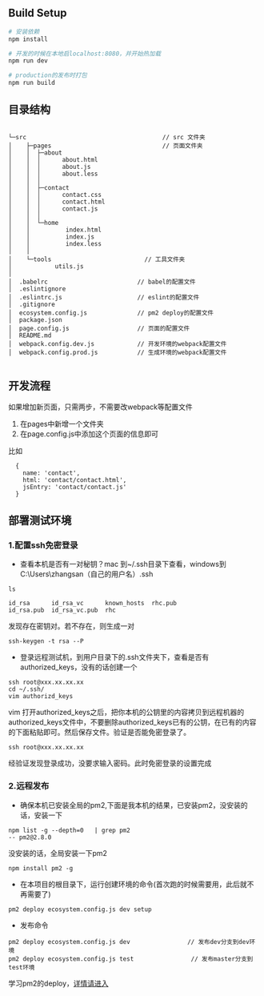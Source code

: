 

## Build Setup

``` bash
# 安装依赖
npm install

# 开发的时候在本地启localhost:8080，并开始热加载
npm run dev

# production的发布时打包
npm run build

```


## 目录结构

```

└─src                                      // src 文件夹
│    ├─pages                               // 页面文件夹
│    │  ├─about
│    │  │      about.html
│    │  │      about.js
│    │  │      about.less
│    │  │
│    │  ├─contact
│    │  │      contact.css
│    │  │      contact.html
│    │  │      contact.js
│    │  │
│    │  └─home
│    │          index.html
│    │          index.js
│    │          index.less
│    │
│    └─tools                          // 工具文件夹
│            utils.js
│
│  .babelrc                         // babel的配置文件
│  .eslintignore
│  .eslintrc.js                     // eslint的配置文件
│  .gitignore
│  ecosystem.config.js              // pm2 deploy的配置文件
│  package.json
│  page.config.js                   // 页面的配置文件
│  README.md
│  webpack.config.dev.js            // 开发环境的webpack配置文件
│  webpack.config.prod.js           // 生成环境的webpack配置文件
         

```

## 开发流程

如果增加新页面，只需两步，不需要改webpack等配置文件

1. 在pages中新增一个文件夹
2. 在page.config.js中添加这个页面的信息即可

比如
```
  {
    name: 'contact',
    html: 'contact/contact.html',
    jsEntry: 'contact/contact.js'
  }

```


## 部署测试环境

### 1.配置ssh免密登录

* 查看本机是否有一对秘钥？mac 到~/.ssh目录下查看，windows到 C:\Users\zhangsan（自己的用户名）\.ssh

```
ls

id_rsa      id_rsa_vc      known_hosts  rhc.pub
id_rsa.pub  id_rsa_vc.pub  rhc

```


发现存在密钥对。若不存在，则生成一对

```
ssh-keygen -t rsa --P

```

* 登录远程测试机，到用户目录下的.ssh文件夹下，查看是否有authorized_keys，没有的话创建一个

```
ssh root@xxx.xx.xx.xx
cd ~/.ssh/
vim authorizd_keys

```
vim 打开authorized_keys之后，把你本机的公钥里的内容拷贝到远程机器的authorized_keys文件中，不要删除authorized_keys已有的公钥，在已有的内容的下面粘贴即可。然后保存文件。验证是否能免密登录了。

```
ssh root@xxx.xx.xx.xx

```
经验证发现登录成功，没要求输入密码。此时免密登录的设置完成

### 2.远程发布

* 确保本机已安装全局的pm2,下面是我本机的结果，已安装pm2，没安装的话，安装一下

```
npm list -g --depth=0   | grep pm2
-- pm2@2.8.0

```
没安装的话，全局安装一下pm2

```
npm install pm2 -g

```

* 在本项目的根目录下，运行创建环境的命令(首次跑的时候需要用，此后就不再需要了)

```
pm2 deploy ecosystem.config.js dev setup

```


* 发布命令

```
pm2 deploy ecosystem.config.js dev                // 发布dev分支到dev环境
pm2 deploy ecosystem.config.js test                // 发布master分支到test环境
```


学习pm2的deploy，[详情请进入](http://pm2.keymetrics.io/docs/usage/deployment/#windows-consideration)
